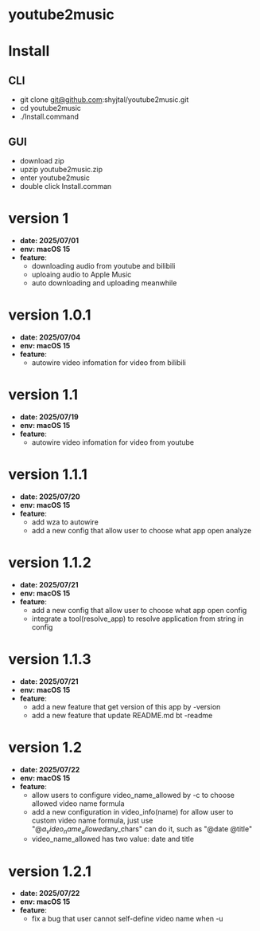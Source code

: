 # youtube2music

# Install

## CLI
- git clone git@github.com:shyjtal/youtube2music.git
- cd youtube2music
- ./Install.command

## GUI
- download zip
- upzip youtube2music.zip
- enter youtube2music
- double click Install.comman

# version 1
- **date: 2025/07/01**
- **env: macOS 15**
- **feature**:
    - downloading audio from youtube and bilibili
    - uploaing audio to Apple Music
    - auto downloading and uploading meanwhile

# version 1.0.1
- **date: 2025/07/04**
- **env: macOS 15**
- **feature**:
    - autowire video infomation for video from bilibili

# version 1.1
- **date: 2025/07/19**
- **env: macOS 15**
- **feature**:
    - autowire video infomation for video from youtube

# version 1.1.1
- **date: 2025/07/20**
- **env: macOS 15**
- **feature**:
    - add wza to autowire
    - add a new config that allow user to choose what app open analyze

# version 1.1.2
- **date: 2025/07/21**
- **env: macOS 15**
- **feature**:
    - add a new config that allow user to choose what app open config
    - integrate a tool(resolve_app) to resolve application from string in config

# version 1.1.3
- **date: 2025/07/21**
- **env: macOS 15**
- **feature**:
    - add a new feature that get version of this app by -version 
    - add a new feature that update README.md bt -readme

# version 1.2
- **date: 2025/07/22**
- **env: macOS 15**
- **feature**:
    - allow users to configure video_name_allowed by -c to choose allowed video name formula
    - add a new configuration in video_info(name) for allow user to custom video name formula,
    just use "@$a_video_name_allowed$any_chars" can do it, such as "@date @title"
    - video_name_allowed has two value: date and title

# version 1.2.1
- **date: 2025/07/22**
- **env: macOS 15**
- **feature**:
    - fix a bug that user cannot self-define video name when -u
    